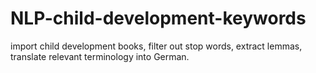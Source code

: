 # NLP-child-development-keywords
import child development books, filter out stop words, extract lemmas, translate relevant terminology into German.
